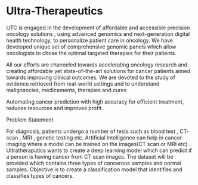 # Ultra-Therapeutics
UTC is engaged in the development of affordable and accessible precision oncology solutions , using advanced genomics and next-generation digital health technology, to personalize patient care in oncology. We have developed unique set of comprehensive genomic panels which allow oncologists to chose the optimal targeted therapies for their patients.

All our efforts are channeled towards accelerating oncology research and creating affordable yet state-of-the-art solutions for cancer patients aimed towards improving clinical outcomes. We are devoted to the study of evidence retrieved from real-world settings and to understand malignancies, medicaments, therapies and cures

Automating cancer prediction with high accuracy for efficient treatment, reduces resources and improves profit.

Problem Statement

For diagnosis, patients undergo a number of tests such as blood test , CT-scan , MRI , genetic testing etc. Artificial Intelligence can help in cancer imaging where a model can be trained on the images(CT scan or MRI etc) . Ultratheraputics wants to create a deep learning model which can predict if a person is having cancer from CT scan images. The dataset will be provided which contains three types of cancerous samples and normal samples. Objective is to create a classification model that identifies and classifies types of cancers.



